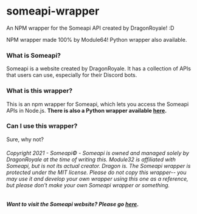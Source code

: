 # someapi-wrapper
An NPM wrapper for the Someapi API created by DragonRoyale! :D

NPM wrapper made 100% by Module64! Python wrapper also available.

### What is Someapi?
Someapi is a website created by DragonRoyale. It has a collection of APIs that users can use, especially for their Discord bots.

### What is this wrapper?
This is an npm wrapper for Someapi, which lets you access the Someapi APIs in Node.js. **There is also a Python wrapper available [here](https://github.com/DragonRoyal/SomeApi_pw).**

### Can I use this wrapper?
Sure, why not?

###### Copyright 2021 - Someapi© - Someapi is owned and managed solely by DragonRoyale at the time of writing this. Module32 is affiliated with Someapi, but is not its actual creator. Dragon is. The Someapi wrapper is protected under the MIT license. Please do not copy this wrapper-- you may use it and develop your own wrapper using this one as a reference, but please don't make your own Someapi wrapper or something.

###### **Want to visit the Someapi website? Please go [here](https://someapi.xyz).**
